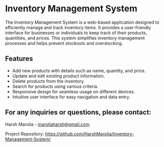 # Inventory Management System

The Inventory Management System is a web-based application designed to efficiently manage and track inventory items. It provides a user-friendly interface for businesses or individuals to keep track of their products, quantities, and prices. This system simplifies inventory management processes and helps prevent stockouts and overstocking.

## Features

- Add new products with details such as name, quantity, and price.
- Update and edit existing product information.
- Delete products from the inventory.
- Search for products using various criteria.
- Responsive design for seamless usage on different devices.
- Intuitive user interface for easy navigation and data entry.

## For any inquiries or questions, please contact:

Harsh Marolia - maroliaharsh@gmail.com

Project Repository: https://github.com/HarshMarolia/Inventory-Management-System/